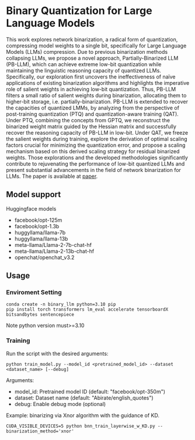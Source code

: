 # Binary Quantization for Large Language Models

This work explores network binarization, a radical form of quantization, compressing model weights to a single bit, specifically for Large Language Models (LLMs) compression. 
Due to previous binarization methods collapsing LLMs, we propose a novel approach, Partially-Binarized LLM (PB-LLM), which can achieve extreme low-bit quantization while maintaining the linguistic reasoning capacity of quantized LLMs. 
Specifically, our exploration first uncovers the ineffectiveness of naïve applications of existing binarization algorithms and highlights the imperative role of salient weights in achieving low-bit quantization. 
Thus, PB-LLM filters a small ratio of salient weights during binarization, allocating them to higher-bit storage, i.e. partially-binarization. 
PB-LLM is extended to recover the capacities of quantized LMMs, by analyzing from the perspective of post-training quantization (PTQ) and quantization-aware training (QAT). 
Under PTQ, combining the concepts from GPTQ, we reconstruct the binarized weight matrix guided by the Hessian matrix and successfully recover the reasoning capacity of PB-LLM in low-bit. 
Under QAT, we freeze the salient weights during training, explore the derivation of optimal scaling factors crucial for minimizing the quantization error, and propose a scaling mechanism based on this derived scaling strategy for residual binarized weights. 
Those explorations and the developed methodologies significantly contribute to rejuvenating the performance of low-bit quantized LLMs and present substantial advancements in the field of network binarization for LLMs. 
The paper is available at [paper](https://arxiv.org/abs/2310.00034).


## Model support

Huggingface models
- facebook/opt-125m
- facebook/opt-1.3b
- huggyllama/llama-7b
- huggyllama/llama-13b
- meta-llama/Llama-2-7b-chat-hf
- meta-llama/Llama-2-13b-chat-hf
- openchat/openchat_v3.2

## Usage

### Enviroment Setting

```shell
conda create -n binary_llm python=3.10 pip
pip install torch transformers lm_eval accelerate tensorboardX bitsandbytes sentencepiece
```
Note python version must>=3.10

### Training

Run the script with the desired arguments:

```shell
python train_model.py --model_id <pretrained_model_id> --dataset <dataset_name> [--debug]
```

Arguments:
- model_id: Pretrained model ID (default: "facebook/opt-350m")
- dataset: Dataset name (default: "Abirate/english_quotes")
- debug: Enable debug mode (optional)

Example: binarizing via Xnor algorithm with the guidance of KD.

```shell
CUDA_VISIBLE_DEVICES=5 python bnn_train_layerwise_w_KD.py --binarization_method='xnor' 
```
